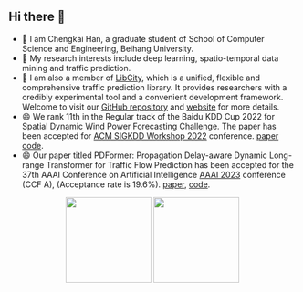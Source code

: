 ## Hi there 👋

- 🔭 I am Chengkai Han, a graduate student of School of Computer Science and Engineering, Beihang University.
- 🌱 My research interests include deep learning, spatio-temporal data mining and traffic prediction.
- 👯 I am also a member of [LibCity](https://github.com/LibCity/Bigscity-LibCity), which is a unified, flexible and comprehensive traffic prediction library. It provides researchers with a credibly experimental tool and a convenient development framework. Welcome to visit our [GitHub repository](https://github.com/LibCity/Bigscity-LibCity) and [website](https://libcity.ai) for more details.
- 😄 We rank 11th in the Regular track of the Baidu KDD Cup 2022 for Spatial Dynamic Wind Power Forecasting Challenge. The paper has been accepted for [ACM SIGKDD Workshop 2022](https://aistudio.baidu.com/aistudio/competition/detail/152/0/introduction) conference. [paper](https://baidukddcup2022.github.io/papers/Baidu_KDD_Cup_2022_Workshop_paper_9863.pdf) [code](https://github.com/BUAABIGSCity/KDDCUP2022).
- 😄 Our paper titled PDFormer: Propagation Delay-aware Dynamic Long-range Transformer for Traffic Flow Prediction has been accepted for the 37th AAAI Conference on Artificial Intelligence [AAAI 2023](https://aaai-23.aaai.org/) conference (CCF A), (Acceptance rate is 19.6%). [paper](https://arxiv.org/abs/2301.07945), [code](https://github.com/BUAABIGSCity/PDFormer).

<p align="center">
<img height="150px" src="https://github-readme-stats.vercel.app/api?username=NickHan-cs&show_icons=true&theme=radical&count_private=true" />
<img height="150px" src="https://github-readme-stats.vercel.app/api/top-langs/?username=NickHan-cs&layout=compact&theme=radical" />
</p>

<!--
![Chengkai Han's GitHub stats](https://github-readme-stats.vercel.app/api?username=NickHan-cs&show_icons=true&theme=radical&count_private=true)

![Chengkai Han's Language](https://github-readme-stats.vercel.app/api/top-langs/?username=NickHan-cs&layout=compact&theme=radical)
-->

<!--
**NickHan-cs/NickHan-cs** is a ✨ _special_ ✨ repository because its `README.md` (this file) appears on your GitHub profile.

Here are some ideas to get you started:

- 🔭 I’m currently working on ...
- 🌱 I’m currently learning ...
- 👯 I’m looking to collaborate on ...
- 🤔 I’m looking for help with ...
- 💬 Ask me about ...
- 📫 How to reach me: ...
- 😄 Pronouns: ...
- ⚡ Fun fact: ...
-->
